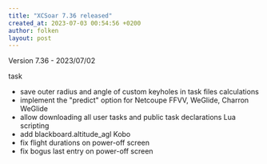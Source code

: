 ```yaml
---
title: "XCSoar 7.36 released"
created_at: 2023-07-03 00:54:56 +0200
author: folken
layout: post
---
```


Version 7.36 - 2023/07/02

task
  * save outer radius and angle of custom keyholes in task files
    calculations
  * implement the "predict" option for Netcoupe FFVV, WeGlide, Charron
WeGlide
  * allow downloading all user tasks and public task declarations
Lua scripting
  * add blackboard.altitude_agl
Kobo
  * fix flight durations on power-off screen
  * fix bogus last entry on power-off screen
